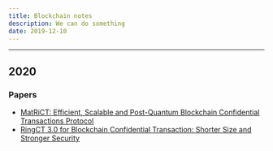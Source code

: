 ```yaml
---
title: Blockchain notes
description: We can do something
date: 2019-12-10
---
```


------------------

## 2020

### Papers

* [MatRiCT: Efficient, Scalable and Post-Quantum Blockchain Confidential Transactions Protocol](https://eprint.iacr.org/2019/1287.pdf)
* [RingCT 3.0 for Blockchain Confidential Transaction: Shorter Size and Stronger Security](https://eprint.iacr.org/2019/508.pdf)

